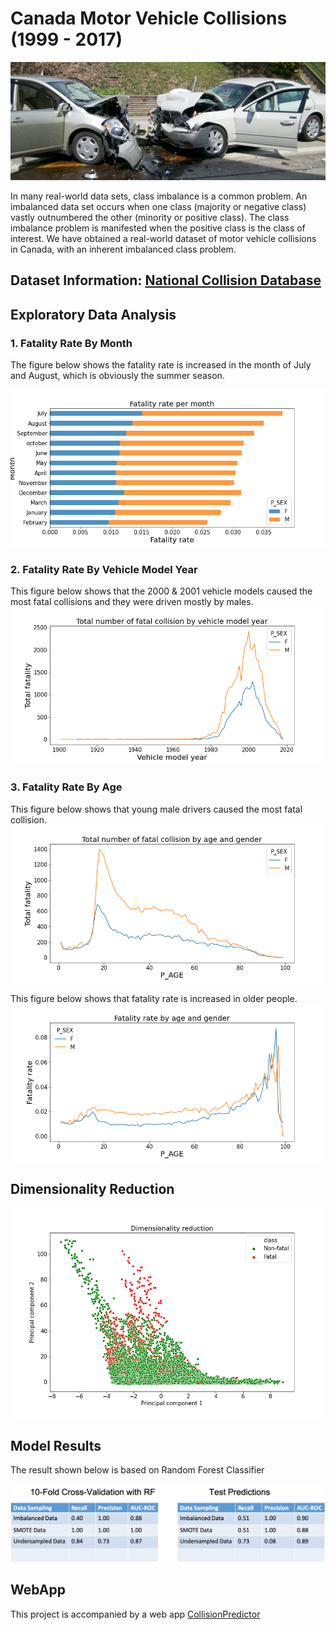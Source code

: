 # Canada Motor Vehicle Collisions (1999 - 2017)

![fig0](image/photo.jpg)

In many real-world data sets, class imbalance is a common problem. An imbalanced data set occurs when one class (majority or negative class) vastly outnumbered the other (minority or positive class). The class imbalance problem is manifested when the positive class is the class of interest. We have obtained a real-world dataset of motor vehicle collisions in Canada, with an inherent imbalanced class problem.

##  Dataset Information:   [National Collision Database](https://open.canada.ca/data/en/dataset/1eb9eba7-71d1-4b30-9fb1-30cbdab7e63a)


## Exploratory Data Analysis

### 1. Fatality Rate By Month
The figure below shows the fatality rate is increased in the month of July and August, which is obviously the summer season.

![fig1](image/fig9.png)

### 2. Fatality Rate By Vehicle Model Year
This figure below shows that the 2000 & 2001 vehicle models caused the most fatal collisions and they were driven mostly by males.
![fig5](image/fig5a.png)


### 3. Fatality Rate By Age

This figure below shows that young male drivers caused the most fatal collision.
![fig3b](image/fig3b.png)

This figure below shows that fatality rate is increased in older people.
![fig3a](image/fig3a.png)

## Dimensionality Reduction

![fig4](image/pca.png)

##  Model Results

The result shown below is based on Random Forest Classifier

![fig5](image/sup.png)

## WebApp

This project is accompanied by a web app [CollisionPredictor](https://collisionapp.herokuapp.com/)
